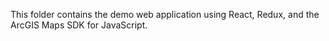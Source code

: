 This folder contains the demo web application using React, Redux, and the ArcGIS Maps SDK for JavaScript.
